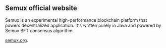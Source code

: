 ## Semux official website

Semux is an experimental high-performance blockchain platform that powers decentralized application. It's written purely in Java and powered by Semux BFT consensus algorithm.

[semux.org](https://www.semux.org/).
